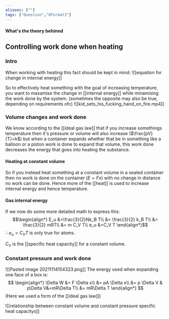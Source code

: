 ```yaml
---
aliases: [""]
tags: ["Question","QFormat3"]
---
```


#### What's the theory behined
## Controlling work done when heating
### Intro
When working with heating this fact should be kept in mind:
![[equation for change in internal energy]]

So to effectively heat something with the goal of increasing temperature, you want to maxamise the change in [[internal energy]] while minamising the work done by the system. (sometimes the opposite may also be true, depending on requirements ofc)
![[kid_sets_his_fucking_hand_on_fire.mp4]]

### Volume changes and work done
We know according to the [[ideal gas law]] that if you increase somethings temperature then it's pressure or volume will also increase ($\frac{pV}{T}=k$) but when a container expands whether that be in something like a balloon or a piston work is done to expand that volume, this work done decreases the energy that goes into heating the substance.

#### Heating at constant volume
So if you instead heat something at a constant volume in a sealed container then no work is done on the container ($E=Fx$) with no change in distance no work can be done. Hence more of the [[heat]] is used to increase internal energy and hence temperature.

#### Gas internal energy
If we now do some more detailed math to express this:
$$\begin{align*}
  E_u &=\frac{3}{2}Nk_B T\\
 &= \frac{3}{2} k_B T\\
&= \frac{3}{2} mRT\\
&= m C_V T\\
e_u &=C_V T
\end{align*}$$
$\therefore e_u =C_V T$ is only true for atoms.

$C_V$ is the [[specific heat capacity]] for a constant volume.

### Constant pressure and work done
![[Pasted image 20211114154323.png]]
The energy used when expanding one face of a box is:
$$ \begin{align*}
\Delta W &= F \Delta x\\
&= pA \Delta x\\
&= p \Delta V & p\Delta V&=mR\Delta T\\
&= mR\Delta T
\end{align*}  $$
(Here we used a form of the [[ideal gas law]])

![[relationship between constant volume and constant pressure specific heat capacitys]]

